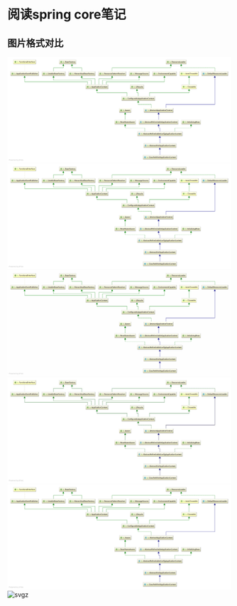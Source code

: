 
阅读spring core笔记
=
图片格式对比
-
![webp](https://github.com/c159cc/spring_read/blob/master/images/ClassPathXmlApplicationContext.webp)
![png](https://github.com/c159cc/spring_read/blob/master/images/ClassPathXmlApplicationContext.png)
![jpg](https://github.com/c159cc/spring_read/blob/master/images/ClassPathXmlApplicationContext.gif)
![gif](https://github.com/c159cc/spring_read/blob/master/images/ClassPathXmlApplicationContext.jpg)
![svg](https://github.com/c159cc/spring_read/blob/master/images/ClassPathXmlApplicationContext.svg)
![svgz](https://github.com/c159cc/spring_read/blob/master/images/ClassPathXmlApplicationContext.svgz)
```java

```
